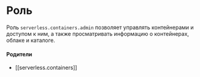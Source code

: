 # Роль

Роль `serverless.containers.admin` позволяет управлять контейнерами и доступом к ним, а также просматривать информацию о контейнерах, облаке и каталоге.


#### Родители

- [[serverless.containers]]
